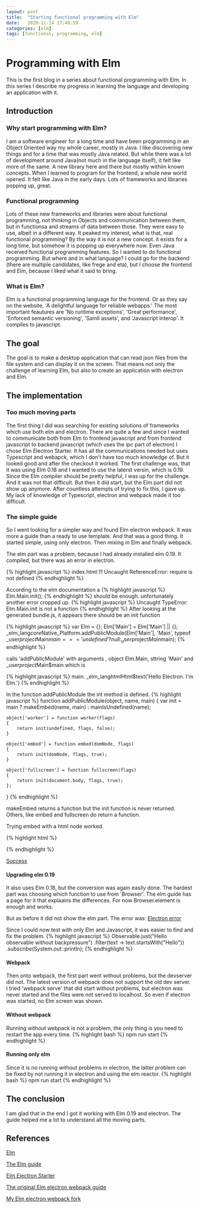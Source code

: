 ```yaml
---
layout: post
title:  "Starting functional programming with Elm"
date:   2020-11-14 17:40:59
categories: [elm]
tags: [functional, programming, elm]
---
```


# Programming with Elm

This is the first blog in a series about functional programming with Elm. In this series I describe my progress in learning the language and developing an application with it.

## Introduction

### Why start programming with Elm?

I am a software engineer for a long time and have been programming in an Object Oriented way my whole career, mostly in Java. I like discovering new things and for a time that was mostly Java related. But while there was a lot of development around Java(not much in the language itself), it felt like more of the same. A new library here and there but mostly withiin known concepts. When I learned to program for the frontend, a whole new world opened. It felt like Java in the early days. Lots of frameworks and libraries popping up, great. 

### Functional programming

Lots of these new frameworks and libraries were about functional programming, not thinking in Objects and coimmunication between them, but in functionsa and streams of data between those. They were easy to use, albeit in a different way. It peaked my interest, what is that, real functional programming? By the way it is not a new concept. it exists for a long time, but somehow it is popping up everywhere now. Even Java received functional programming features. So I wanted to do functional programming. But where and in what language? I could go for the backend (there are multiple candidates, like frege and eta), but I choose the frontend and Elm, because I liked what it said to bring.

### What is Elm?

Elm is a functional programming language for the frontend. Or as they say on the website, 'A delightful language for reliable webapps.' The most important feautures are 'No runtime exceptions', 'Great performance', 'Enforced semantic versioning', 'Samll assets', and 'Javascript interop'. It compiles to javascript. 

## The goal

The goal is to make a desktop application that can read json files from the file system and can display it on the screen. That means not only the challenge of learning Elm, but also to create an application with electron and Elm.

## The implementation

### Too much moving parts

The first thing I did was searching for existing solutions of frameworks which use both elm and electron. There are quite a few and since I wanted to communicate both from Elm to frontend javascript and from frontend javascript to backend javascript (which uses the ipc part of electron) I chose Elm Electron Starter. It has all the communications needed but uses Typescript and webapck, which I don't have too much knowledge of. But it looked good and after the checkout it worked. The first challenge was, that it was using Elm 0.18 and I wanted to use the laterst versin, which is 0.19. Since the Elm compiler should be pretty helpful, I was up for the challenge. And it was not that difficult. But then it did start, but the Elm part did not show up anymore. After countless attempts of trying to fix this, I gave up. My lack of knowledge of Typescript, electron and webpack made it too difficult. 

### The simple guide

So I went looking for a simpler way and found Elm electron webpack. It was more a guide than a ready to use template. And that was a good thing. It started simple, using only electron. Then mixing in Elm and finally webpack. 

The elm part was a problem, because I had already installed elm 0.19. It compiled, but there was an error in electron.

{% highlight javascript %}
    index.html:11 Uncaught ReferenceError: require is not defined
{% endhighlight %}

According to the elm documentation a 
{% highlight javascript %}
    Elm.Main.init();
{% endhighlight %}
should be enough. unfortunately another error cropped up.
{% highlight javascript %}
    Uncaught TypeError: Elm.Main.init is not a function
{% endhighlight %}
After looking at the generated bundle.js, it appears there should be an init function

{% highlight javascript %}
var Elm = {};
Elm['Main'] = Elm['Main'] || {};
_elm_lang$core$Native_Platform.addPublicModule(Elm['Main'], 'Main', typeof _user$project$Main$main === 'undefined' ? null : _user$project$Main$main);
{% endhighlight %}

calls 'addPublicModule' with arguments , object Elm.Main, sttring 'Main' and _user$project$Main$main which is

{% highlight javascript %}
    main: _elm_lang$html$Html$text('Hello Electron. I\'m Elm.')
{% endhighlight %}

In the function addPublicModule the int method is defined.
{% highlight javascript %}
function addPublicModule(object, name, main)
{
	var init = main ? makeEmbed(name, main) : mainIsUndefined(name);

	object['worker'] = function worker(flags)
	{
		return init(undefined, flags, false);
	}

	object['embed'] = function embed(domNode, flags)
	{
		return init(domNode, flags, true);
	}

	object['fullscreen'] = function fullscreen(flags)
	{
		return init(document.body, flags, true);
	};
}
{% endhighlight %}

makeEmbed returns a function but the init function is never returned. Others, like embed and fullscreen do return a function.

Trying embed with a html node worked.

{% highlight html %}
    <body>
        <div id='container'></div>
        <script src='bundle.js'></script>
        <script>
            let app = Elm.Main.embed(document.getElementById('container'));
        </script>
    </body>
{% endhighlight %}

[Success](/images/electron-elm-success.png)

#### Upgrading elm 0.19

It also uses Elm 0.18, but the conversion was again easily done. The hardest part was choosing which function to use from 'Browser'. The elm guide has a page for it that explaains the differences. For now Browser.element is enough and works.

But as before it did not show the elm part. 
The error was:
[Electron error](electron-error.png)

Since I could now test with only Elm and Javascript, it was easier to find and fix the problem. 
{% highlight javascript %}
    Observable.just("Hello observable without backpressure")
    .filter(text -> text.startsWith("Hello"))
    .subscribe(System.out::println);
{% endhighlight %}

#### Webpack

Then onto webpack, the first part went without problems, but the devserver did not. The latest version of webpack does not support the old dev server. I tried 'webpack serve' that did start without problems, but electron was never started and the files were not served to localhost. So even if electron was started, no Elm screen was shown.

#### Without webpack

Running without webpack is not a problem, the only thing is you need to restart the app every time.
{% highlight bash %}
    npm run start
{% endhighlight %}

#### Running only elm

Since it is no running without problems in electron, the latter problem can be fixed by not running it in electron and using the elm reactor.
{% highlight bash %}
    npm run start
{% endhighlight %}

## The conclusion

I am glad that in the end I got it working with Elm 0.19 and electron. The guide helped me a lot to understand all the moving parts.

## References

[Elm](https://elm-lang.org/)

[The Elm guide](https://guide.elm-lang.org/)

[Elm Electron Starter](https://github.com/dillonkearns/elm-electron-starter)

[The original Elm electron webpack guide](https://github.com/johnomarkid/elm-electron-webpack)

[My Elm electron webpack fork](https://github.com/tikal86/elm-electron-webpack)
